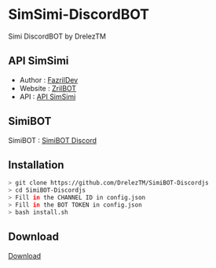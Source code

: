 # SimSimi-DiscordBOT
Simi DiscordBOT by DrelezTM

## API SimSimi
* Author : [FazrilDev](https://github.com/FazrilDev)
* Website : [ZrilBOT](http://zrilbot.hopto.org)
* API : [API SimSimi](http://zrilbot.hopto.org/api/simi?text=Hello)

## SimiBOT
SimiBOT : [SimiBOT Discord](https://simibot.glitch.me)

## Installation
```bash
> git clone https://github.com/DrelezTM/SimiBOT-Discordjs
> cd SimiBOT-Discordjs
> Fill in the CHANNEL ID in config.json
> Fill in the BOT TOKEN in config.json
> bash install.sh
```

## Download
[Download](https://github.com/DrelezTM/SimiBOT-Discordjs/archive/refs/heads/main.zip)
